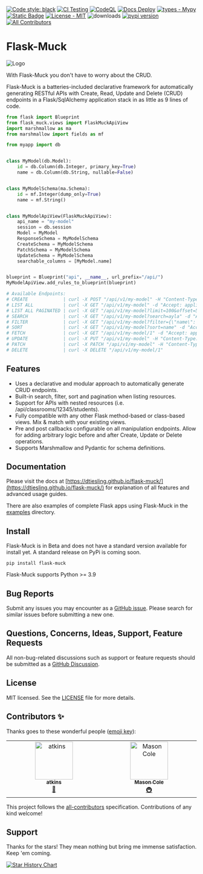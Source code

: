 [![Code style: black](https://img.shields.io/badge/code%20style-black-000000.svg)](https://github.com/psf/black)
[![CI Testing](https://github.com/dtiesling/flask-muck/actions/workflows/test.yml/badge.svg?branch=main)](https://github.com/dtiesling/flask-muck/actions/workflows/test.yml)
[![CodeQL](https://github.com/dtiesling/flask-muck/actions/workflows/github-code-scanning/codeql/badge.svg)](https://github.com/dtiesling/flask-muck/actions/workflows/github-code-scanning/codeql)
[![Docs Deploy](https://github.com/dtiesling/flask-muck/actions/workflows/docs.yml/badge.svg)](https://github.com/dtiesling/flask-muck/actions/workflows/docs.yml)
[![types - Mypy](https://img.shields.io/badge/types-Mypy-blue.svg)](https://github.com/python/mypy)
[![Static Badge](https://img.shields.io/badge/Flask-v2%20%7C%20v3-red)](https://flask.palletsprojects.com/en/3.0.x/)
[![License - MIT](https://img.shields.io/badge/license-MIT-9400d3.svg)](https://spdx.org/licenses/)
![downloads](https://img.shields.io/pypi/dm/flask-muck)
[![pypi version](https://img.shields.io/pypi/v/flask-muck)](https://pypi.org/project/Flask-Muck/)
[![All Contributors](https://img.shields.io/badge/all_contributors-1-orange.svg?style=flat-square)](#contributors-)


# Flask-Muck

![Logo](https://dtiesling.github.io/flask-muck/img/logo.png)

With Flask-Muck you don't have to worry about the CRUD.

Flask-Muck is a batteries-included declarative framework for automatically generating RESTful APIs with Create, Read, 
Update and Delete (CRUD) endpoints in a Flask/SqlAlchemy application stack in as little as 9 lines of code. 



```python
from flask import Blueprint
from flask_muck.views import FlaskMuckApiView
import marshmallow as ma
from marshmallow import fields as mf

from myapp import db


class MyModel(db.Model):
    id = db.Column(db.Integer, primary_key=True)
    name = db.Column(db.String, nullable=False)


class MyModelSchema(ma.Schema):
    id = mf.Integer(dump_only=True)
    name = mf.String()


class MyModelApiView(FlaskMuckApiView):
    api_name = "my-model"
    session = db.session
    Model = MyModel
    ResponseSchema = MyModelSchema
    CreateSchema = MyModelSchema
    PatchSchema = MyModelSchema
    UpdateSchema = MyModelSchema
    searchable_columns = [MyModel.name]


blueprint = Blueprint("api", __name__, url_prefix="/api/")
MyModelApiView.add_rules_to_blueprint(blueprint)

# Available Endpoints:
# CREATE             | curl -X POST "/api/v1/my-model" -H "Content-Type: application/json" \-d "{\"name\": \"Ayla\"}"
# LIST ALL           | curl -X GET "/api/v1/my-model" -d "Accept: application/json"
# LIST ALL PAGINATED | curl -X GET "/api/v1/my-model?limit=100&offset=50" -d "Accept: application/json"
# SEARCH             | curl -X GET "/api/v1/my-model?search=ayla" -d "Accept: application/json"
# FILTER             | curl -X GET "/api/v1/my-model?filter={\"name\": \"Ayla\"}" -d "Accept: application/json"
# SORT               | curl -X GET "/api/v1/my-model?sort=name" -d "Accept: application/json"
# FETCH              | curl -X GET "/api/v1/my-model/1" -d "Accept: application/json"
# UPDATE             | curl -X PUT "/api/v1/my-model" -H "Content-Type: application/json" \-d "{\"name\": \"Ayla\"}"
# PATCH              | curl -X PATCH "/api/v1/my-model" -H "Content-Type: application/json" \-d "{\"name\": \"Ayla\"}"
# DELETE             | curl -X DELETE "/api/v1/my-model/1"
```

## Features
- Uses a declarative and modular approach to automatically generate CRUD endpoints.
- Built-in search, filter, sort and pagination when listing resources.
- Support for APIs with nested resources (i.e. /api/classrooms/12345/students).
- Fully compatible with any other Flask method-based or class-based views. Mix & match with your existing views.
- Pre and post callbacks configurable on all manipulation endpoints. Allow for adding arbitrary logic before and after Create, Update or Delete operations.
- Supports Marshmallow and Pydantic for schema definitions.

## Documentation

Please visit the docs at [https://dtiesling.github.io/flask-muck/](https://dtiesling.github.io/flask-muck/) for explanation of all features and 
advanced usage guides.

There are also examples of complete Flask apps using Flask-Muck in the [examples](./examples) directory.

## Install

Flask-Muck is in Beta and does not have a standard version available for install yet. A standard release on PyPi is coming soon.

`pip install flask-muck`

Flask-Muck supports Python >= 3.9

## Bug Reports

Submit any issues you may encounter as a  [GitHub issue](https://github.com/dtiesling/flask-muck/issues). Please search for 
similar issues before submitting a new one.

## Questions, Concerns, Ideas, Support, Feature Requests

All non-bug-related discussions such as support or feature requests should be submitted as a
[GitHub Discussion](https://github.com/dtiesling/flask-muck/discussions). 

## License

MIT licensed. See the [LICENSE](./LICENSE) file for more details.

## Contributors ✨

Thanks goes to these wonderful people ([emoji key](https://allcontributors.org/docs/en/emoji-key)):

<!-- ALL-CONTRIBUTORS-LIST:START - Do not remove or modify this section -->
<!-- prettier-ignore-start -->
<!-- markdownlint-disable -->
<table>
  <tbody>
    <tr>
      <td align="center" valign="top" width="14.28%"><a href="https://github.com/samdatkins"><img src="https://avatars.githubusercontent.com/u/20110283?v=4?s=100" width="100px;" alt="atkins"/><br /><sub><b>atkins</b></sub></a><br /><a href="https://github.com/dtiesling/flask-muck/commits?author=samdatkins" title="Documentation">📖</a></td>
      <td align="center" valign="top" width="14.28%"><a href="https://github.com/bt-macole"><img src="https://avatars.githubusercontent.com/u/117116981?v=4?s=100" width="100px;" alt="Mason Cole"/><br /><sub><b>Mason Cole</b></sub></a><br /><a href="#infra-bt-macole" title="Infrastructure (Hosting, Build-Tools, etc)">🚇</a></td>
    </tr>
  </tbody>
</table>

<!-- markdownlint-restore -->
<!-- prettier-ignore-end -->

<!-- ALL-CONTRIBUTORS-LIST:END -->

This project follows the [all-contributors](https://github.com/all-contributors/all-contributors) specification. Contributions of any kind welcome!

## Support 

Thanks for the stars! They mean nothing but bring me immense satisfaction. Keep 'em coming.

[![Star History Chart](https://api.star-history.com/svg?repos=dtiesling/flask-muck&type=Date)](https://star-history.com/#dtiesling/flask-muck&Date)
